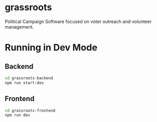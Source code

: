 # grassroots

Political Campaign Software focused on voter outreach and volunteer management.

# Running in Dev Mode

## Backend

```sh
cd grassroots-backend
npm run start:dev
```

## Frontend

```sh
cd grassroots-frontend
npm run dev
```
